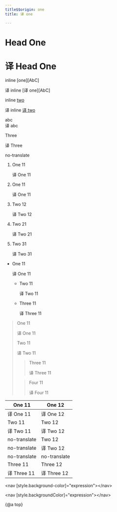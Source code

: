 ```yaml
---
title$$origin: one
title: 译 one

---
```


# Head One

# 译 Head One

inline [one][AbC]

译 inline [译 one][AbC]

inline [two](AbC)

译 inline [译 two](AbC)

<a name="1"></a>

<div>abc</div>

<div>译 abc</div>

Three

译 Three

no-translate

1. One 11

   译 One 11

1. One 11

   译 One 11

1. Two 12

   译 Two 12

1. Two 21

   译 Two 21

1. Two 31

   译 Two 31

- One 11

  译 One 11

  - Two 11

    译 Two 11

  - Three 11

    译 Three 11

> One 11
>
> 译 One 11
>
> Two 11
>
> 译 Two 11
>
> > Three 11
> >
> > 译 Three 11
>
> > Four 11
> >
> > 译 Four 11

| One 11 | One 12 |
| ------ | ------ |
| 译 One 11 | 译 One 12 |
| Two 11 | Two 12 |
| 译 Two 11 | 译 Two 12 |
| no-translate | Two 12 |
| no-translate | 译 Two 12 |
| no-translate | no-translate |
| Three 11 | Three 12 |
| 译 Three 11 | 译 Three 12 |

<code-example src="/abc"></code-example>

<code-example language="html">
  &lt;nav [style.background-color]="expression"&gt;&lt;/nav&gt;

&lt;nav [style.backgroundColor]="expression"&gt;&lt;/nav&gt;
</code-example>

{@a top}

[1]: http://www.google.com
